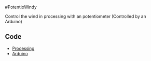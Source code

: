 #PotentioWindy

Control the wind in processing with an potentiometer (Controlled by an Arduino)

## Code

* [Processing](https://github.com/Mobilpadde/PotentioWindy/tree/Processing)
* [Arduino](https://github.com/Mobilpadde/PotentioWindy/tree/Arduino)
